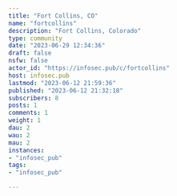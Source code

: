 ```yaml
---
title: "Fort Collins, CO" 
name: "fortcollins"
description: "Fort Collins, Colorado"
type: community
date: "2023-06-29 12:34:36"
draft: false
nsfw: false
actor_id: "https://infosec.pub/c/fortcollins"
host: infosec.pub
lastmod: "2023-06-12 21:59:36"
published: "2023-06-12 21:32:18"
subscribers: 8
posts: 1
comments: 1
weight: 1
dau: 2
wau: 2
mau: 2
instances:
- "infosec_pub"
tags: 
- "infosec_pub"

---
```

